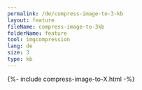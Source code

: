 ```yaml
---
permalink: /de/compress-image-to-3-kb
layout: feature
fileName: compress-image-to-3kb
folderName: feature
tool: imgcompression
lang: de
size: 3
type: kb
---
```


{%- include compress-image-to-X.html -%}
